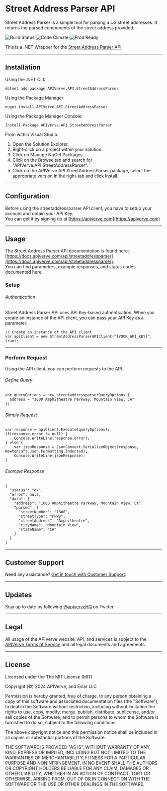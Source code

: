 Street Address Parser API
============

Street Address Parser is a simple tool for parsing a US street addresses. It returns the parsed components of the street address provided.

![Build Status](https://img.shields.io/badge/build-passing-green)
![Code Climate](https://img.shields.io/badge/maintainability-B-purple)
![Prod Ready](https://img.shields.io/badge/production-ready-blue)

This is a .NET Wrapper for the [Street Address Parser API](https://apiverve.com/marketplace/api/streetaddressparser)

---

## Installation

Using the .NET CLI:
```
dotnet add package APIVerve.API.StreetAddressParser
```

Using the Package Manager:
```
nuget install APIVerve.API.StreetAddressParser
```

Using the Package Manager Console:
```
Install-Package APIVerve.API.StreetAddressParser
```

From within Visual Studio:

1. Open the Solution Explorer.
2. Right-click on a project within your solution.
3. Click on Manage NuGet Packages...
4. Click on the Browse tab and search for "APIVerve.API.StreetAddressParser".
5. Click on the APIVerve.API.StreetAddressParser package, select the appropriate version in the right-tab and click Install.


---

## Configuration

Before using the streetaddressparser API client, you have to setup your account and obtain your API Key.  
You can get it by signing up at [https://apiverve.com](https://apiverve.com)

---

## Usage

The Street Address Parser API documentation is found here: [https://docs.apiverve.com/api/streetaddressparser](https://docs.apiverve.com/api/streetaddressparser).  
You can find parameters, example responses, and status codes documented here.

### Setup

###### Authentication
Street Address Parser API uses API Key-based authentication. When you create an instance of the API client, you can pass your API Key as a parameter.

```
// Create an instance of the API client
var apiClient = new StreetAddressParserAPIClient("[YOUR_API_KEY]", true);
```

---


### Perform Request
Using the API client, you can perform requests to the API.

###### Define Query

```
var queryOptions = new streetaddressparserQueryOptions {
  address = "1600 Amphitheatre Parkway, Mountain View, CA"
};
```

###### Simple Request

```
var response = apiClient.Execute(queryOptions);
if(response.error != null) {
	Console.WriteLine(response.error);
} else {
    var jsonResponse = JsonConvert.SerializeObject(response, Newtonsoft.Json.Formatting.Indented);
    Console.WriteLine(jsonResponse);
}
```

###### Example Response

```
{
  "status": "ok",
  "error": null,
  "data": {
    "address": "1600 Amphitheatre Parkway, Mountain View, CA",
    "parsed": {
      "streetNumber": "1600",
      "streetType": "Pkwy",
      "streetAddress": "Amphitheatre",
      "cityName": "Mountain View",
      "stateName": "CA"
    }
  }
}
```

---

## Customer Support

Need any assistance? [Get in touch with Customer Support](https://apiverve.com/contact).

---

## Updates
Stay up to date by following [@apiverveHQ](https://twitter.com/apiverveHQ) on Twitter.

---

## Legal

All usage of the APIVerve website, API, and services is subject to the [APIVerve Terms of Service](https://apiverve.com/terms) and all legal documents and agreements.

---

## License
Licensed under the The MIT License (MIT)

Copyright (&copy;) 2024 APIVerve, and Evlar LLC

Permission is hereby granted, free of charge, to any person obtaining a copy of this software and associated documentation files (the "Software"), to deal in the Software without restriction, including without limitation the rights to use, copy, modify, merge, publish, distribute, sublicense, and/or sell copies of the Software, and to permit persons to whom the Software is furnished to do so, subject to the following conditions:

The above copyright notice and this permission notice shall be included in all copies or substantial portions of the Software.

THE SOFTWARE IS PROVIDED "AS IS", WITHOUT WARRANTY OF ANY KIND, EXPRESS OR IMPLIED, INCLUDING BUT NOT LIMITED TO THE WARRANTIES OF MERCHANTABILITY, FITNESS FOR A PARTICULAR PURPOSE AND NONINFRINGEMENT. IN NO EVENT SHALL THE AUTHORS OR COPYRIGHT HOLDERS BE LIABLE FOR ANY CLAIM, DAMAGES OR OTHER LIABILITY, WHETHER IN AN ACTION OF CONTRACT, TORT OR OTHERWISE, ARISING FROM, OUT OF OR IN CONNECTION WITH THE SOFTWARE OR THE USE OR OTHER DEALINGS IN THE SOFTWARE.